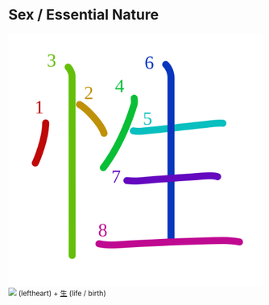 # Sex / Essential Nature
![6027](../Kanji/kanji-colorize/6027.svg)
![](http://www.kanjidamage.com/assets/radsmall/heartleft-042206e623366c5af4ceb06fc7c22311edc86e29e45f230326971c638d995d15.jpg) (leftheart) + [生](../Kanji/kanji-dict/生.md) (life / birth)